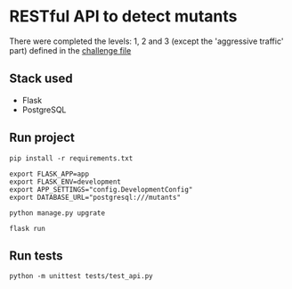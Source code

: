 # RESTful API to detect mutants

There were completed the levels: 1, 2 and 3 (except the 'aggressive traffic' part) defined in the [challenge file](https://github.com/mgaligniana/mutants/blob/master/CHALLENGE.pdf)

## Stack used
* Flask
* PostgreSQL

## Run project

```
pip install -r requirements.txt
```

```
export FLASK_APP=app
export FLASK_ENV=development
export APP_SETTINGS="config.DevelopmentConfig"
export DATABASE_URL="postgresql:///mutants"
```

```
python manage.py upgrate
```

```
flask run
```

## Run tests

```
python -m unittest tests/test_api.py
```
